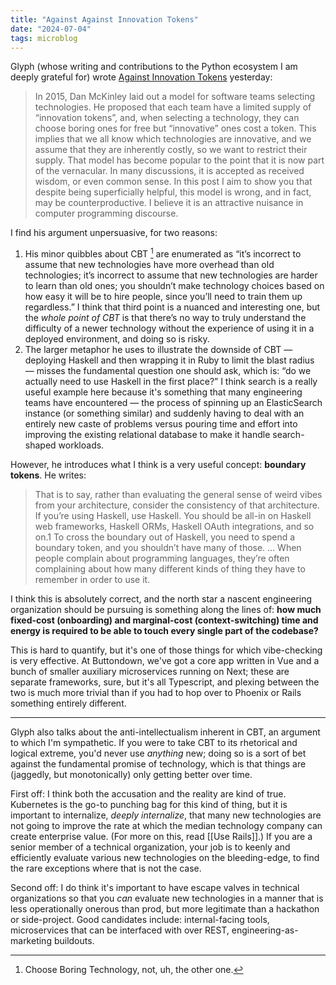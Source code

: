 ```yaml
---
title: "Against Against Innovation Tokens"
date: "2024-07-04"
tags: microblog
---
```


Glyph (whose writing and contributions to the Python ecosystem I am deeply grateful for) wrote [Against Innovation Tokens](https://blog.glyph.im/2024/07/against-innovation-tokens.html) yesterday:

> In 2015, Dan McKinley laid out a model for software teams selecting technologies. He proposed that each team have a limited supply of “innovation tokens”, and, when selecting a technology, they can choose boring ones for free but “innovative” ones cost a token. This implies that we all know which technologies are innovative, and we assume that they are inherently costly, so we want to restrict their supply. That model has become popular to the point that it is now part of the vernacular. In many discussions, it is accepted as received wisdom, or even common sense. In this post I aim to show you that despite being superficially helpful, this model is wrong, and in fact, may be counterproductive. I believe it is an attractive nuisance in computer programming discourse.

I find his argument unpersuasive, for two reasons:

1. His minor quibbles about CBT [^1] are enumerated as “it’s incorrect to assume that new technologies have more overhead than old technologies; it’s incorrect to assume that new technologies are harder to learn than old ones; you shouldn’t make technology choices based on how easy it will be to hire people, since you’ll need to train them up regardless.” I think that third point is a nuanced and interesting one, but the _whole point of CBT_ is that there’s no way to truly understand the difficulty of a newer technology without the experience of using it in a deployed environment, and doing so is risky.
2. The larger metaphor he uses to illustrate the downside of CBT — deploying Haskell and then wrapping it in Ruby to limit the blast radius — misses the fundamental question one should ask, which is: “do we actually need to use Haskell in the first place?” I think search is a really useful example here because it's something that many engineering teams have encountered — the process of spinning up an ElasticSearch instance (or something similar) and suddenly having to deal with an entirely new caste of problems versus pouring time and effort into improving the existing relational database to make it handle search-shaped workloads.

However, he introduces what I think is a very useful concept: **boundary tokens**. He writes:

> That is to say, rather than evaluating the general sense of weird vibes from your architecture, consider the consistency of that architecture. If you’re using Haskell, use Haskell. You should be all-in on Haskell web frameworks, Haskell ORMs, Haskell OAuth integrations, and so on.1 To cross the boundary out of Haskell, you need to spend a boundary token, and you shouldn’t have many of those. ... When people complain about programming languages, they’re often complaining about how many different kinds of thing they have to remember in order to use it.

I think this is absolutely correct, and the north star a nascent engineering organization should be pursuing is something along the lines of: **how much fixed-cost (onboarding) and marginal-cost (context-switching) time and energy is required to be able to touch every single part of the codebase?**

This is hard to quantify, but it's one of those things for which vibe-checking is very effective. At Buttondown, we've got a core app written in Vue and a bunch of smaller auxiliary microservices running on Next; these are separate frameworks, sure, but it's all Typescript, and plexing between the two is much more trivial than if you had to hop over to Phoenix or Rails something entirely different.

<hr />

Glyph also talks about the anti-intellectualism inherent in CBT, an argument to which I'm sympathetic. If you were to take CBT to its rhetorical and logical extreme, you'd never use _anything_ new; doing so is a sort of bet against the fundamental promise of technology, which is that things are (jaggedly, but monotonically) only getting better over time.

First off: I think both the accusation and the reality are kind of true. Kubernetes is the go-to punching bag for this kind of thing, but it is important to internalize, _deeply internalize_, that many new technologies are not going to improve the rate at which the median technology company can create enterprise value. (For more on this, read [[Use Rails]].) If you are a senior member of a technical organization, your job is to keenly and efficiently evaluate various new technologies on the bleeding-edge, to find the rare exceptions where that is not the case.

Second off: I do think it's important to have escape valves in technical organizations so that you _can_ evaluate new technologies in a manner that is less operationally onerous than prod, but more legitimate than a hackathon or side-project. Good candidates include: internal-facing tools, microservices that can be interfaced with over REST, engineering-as-marketing buildouts.

[^1]: Choose Boring Technology, not, uh, the other one.
